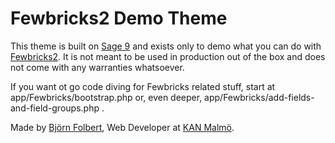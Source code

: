 # Fewbricks2 Demo Theme
This theme is built on [Sage 9](https://github.com/roots/sage) and exists only to demo what you can do with [Fewbricks2](https://github.com/folbert/fewbricks). It is not meant to be used in production out of the box and does not come with any warranties whatsoever.

If you want ot go code diving for Fewbricks related stuff, start at app/Fewbricks/bootstrap.php or, even deeper, app/Fewbricks/add-fields-and-field-groups.php .

Made by [Björn Folbert](https://folbert.com), Web Developer at [KAN Malmö](https://www.kan.se/english/about-us).
